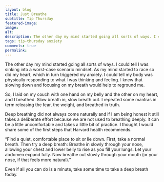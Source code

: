 ```yaml
---
layout: blog
title: Just Breathe
subtitle: Tip Thursday
featured-image:
image:
alt:
description: The other day my mind started going all sorts of ways. I could tell I was sinking into a worst-case scenario mindset. As my mind started to race so did my heart, which in turn triggered my anxiety. I could tell my body was physically responding to what I was thinking and feeling.
tags: tip-thursday anxiety
comments: true
permalink:
---
```

The other day my mind started going all sorts of ways. I could tell I was sinking into a worst-case scenario mindset. As my mind started to race so did my heart, which in turn triggered my anxiety. I could tell my body was physically responding to what I was thinking and feeling. I knew that slowing down and focusing on my breath would help to reground me.

So, I laid on my couch with one hand on my belly and the other on my heart, and I breathed. Slow breath in, slow breath out. I repeated some mantras in term releasing the fear, the weight, and breathed in truth.

Deep breathing did not always come naturally and if I am being honest it still takes a deliberate effort because we are not used to breathing deeply. It can be a little uncomfortable and takes a little bit of practice. I thought I would share some of the first steps that Harvard health recommends.

“Find a quiet, comfortable place to sit or lie down. First, take a normal breath. Then try a deep breath: Breathe in slowly through your nose, allowing your chest and lower belly to rise as you fill your lungs. Let your abdomen expand fully. Now breathe out slowly through your mouth (or your nose, if that feels more natural).”

Even if all you can do is a minute, take some time to take a deep breath today.
